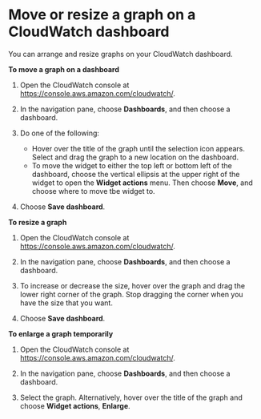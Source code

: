 # Move or resize a graph on a CloudWatch dashboard<a name="move_resize_graph_dashboard"></a>

You can arrange and resize graphs on your CloudWatch dashboard\.

**To move a graph on a dashboard**

1. Open the CloudWatch console at [https://console\.aws\.amazon\.com/cloudwatch/](https://console.aws.amazon.com/cloudwatch/)\.

1. In the navigation pane, choose **Dashboards**, and then choose a dashboard\.

1. Do one of the following:
   + Hover over the title of the graph until the selection icon appears\. Select and drag the graph to a new location on the dashboard\.
   + To move the widget to either the top left or bottom left of the dashboard, choose the vertical ellipsis at the upper right of the widget to open the **Widget actions** menu\. Then choose **Move**, and choose where to move tbe widget to\.

1. Choose **Save dashboard**\.

**To resize a graph**

1. Open the CloudWatch console at [https://console\.aws\.amazon\.com/cloudwatch/](https://console.aws.amazon.com/cloudwatch/)\.

1. In the navigation pane, choose **Dashboards**, and then choose a dashboard\.

1. To increase or decrease the size, hover over the graph and drag the lower right corner of the graph\. Stop dragging the corner when you have the size that you want\.

1. Choose **Save dashboard**\.

**To enlarge a graph temporarily**

1. Open the CloudWatch console at [https://console\.aws\.amazon\.com/cloudwatch/](https://console.aws.amazon.com/cloudwatch/)\.

1. In the navigation pane, choose **Dashboards**, and then choose a dashboard\.

1. Select the graph\. Alternatively, hover over the title of the graph and choose **Widget actions**, **Enlarge**\.
